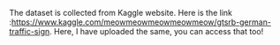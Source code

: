 The dataset is collected from Kaggle website. Here is the link :https://www.kaggle.com/meowmeowmeowmeowmeow/gtsrb-german-traffic-sign. Here, I have uploaded the same, you can access that too!
